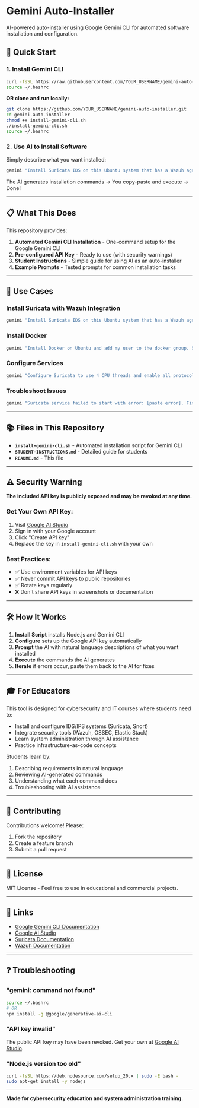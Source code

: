 # Gemini Auto-Installer

AI-powered auto-installer using Google Gemini CLI for automated software installation and configuration.

## 🚀 Quick Start

### 1. Install Gemini CLI

```bash
curl -fsSL https://raw.githubusercontent.com/YOUR_USERNAME/gemini-auto-installer/main/install-gemini-cli.sh | bash
source ~/.bashrc
```

**OR clone and run locally:**

```bash
git clone https://github.com/YOUR_USERNAME/gemini-auto-installer.git
cd gemini-auto-installer
chmod +x install-gemini-cli.sh
./install-gemini-cli.sh
source ~/.bashrc
```

### 2. Use AI to Install Software

Simply describe what you want installed:

```bash
gemini "Install Suricata IDS on this Ubuntu system that has a Wazuh agent already installed. Configure Suricata to log network traffic to /var/log/suricata/ and integrate it with the Wazuh agent by configuring the ossec.conf file to monitor Suricata's eve.json logs. Enable all ET Open rulesets and configure network interface monitoring. Show me the exact commands to run."
```

The AI generates installation commands → You copy-paste and execute → Done!

---

## 📋 What This Does

This repository provides:

1. **Automated Gemini CLI Installation** - One-command setup for the Google Gemini CLI
2. **Pre-configured API Key** - Ready to use (with security warnings)
3. **Student Instructions** - Simple guide for using AI as an auto-installer
4. **Example Prompts** - Tested prompts for common installation tasks

---

## 🎯 Use Cases

### Install Suricata with Wazuh Integration

```bash
gemini "Install Suricata IDS on this Ubuntu system that has a Wazuh agent already installed. Configure Suricata to log network traffic to /var/log/suricata/ and integrate it with the Wazuh agent by configuring the ossec.conf file to monitor Suricata's eve.json logs. Enable all ET Open rulesets and configure network interface monitoring. Show me the exact commands to run."
```

### Install Docker

```bash
gemini "Install Docker on Ubuntu and add my user to the docker group. Show me the commands."
```

### Configure Services

```bash
gemini "Configure Suricata to use 4 CPU threads and enable all protocol analyzers"
```

### Troubleshoot Issues

```bash
gemini "Suricata service failed to start with error: [paste error]. Fix the configuration."
```

---

## 📚 Files in This Repository

- **`install-gemini-cli.sh`** - Automated installation script for Gemini CLI
- **`STUDENT-INSTRUCTIONS.md`** - Detailed guide for students
- **`README.md`** - This file

---

## ⚠️ Security Warning

**The included API key is publicly exposed and may be revoked at any time.**

### Get Your Own API Key:

1. Visit [Google AI Studio](https://aistudio.google.com/app/apikey)
2. Sign in with your Google account
3. Click "Create API key"
4. Replace the key in `install-gemini-cli.sh` with your own

### Best Practices:

- ✅ Use environment variables for API keys
- ✅ Never commit API keys to public repositories
- ✅ Rotate keys regularly
- ❌ Don't share API keys in screenshots or documentation

---

## 🛠️ How It Works

1. **Install Script** installs Node.js and Gemini CLI
2. **Configure** sets up the Google API key automatically
3. **Prompt** the AI with natural language descriptions of what you want installed
4. **Execute** the commands the AI generates
5. **Iterate** if errors occur, paste them back to the AI for fixes

---

## 🎓 For Educators

This tool is designed for cybersecurity and IT courses where students need to:

- Install and configure IDS/IPS systems (Suricata, Snort)
- Integrate security tools (Wazuh, OSSEC, Elastic Stack)
- Learn system administration through AI assistance
- Practice infrastructure-as-code concepts

Students learn by:
1. Describing requirements in natural language
2. Reviewing AI-generated commands
3. Understanding what each command does
4. Troubleshooting with AI assistance

---

## 🤝 Contributing

Contributions welcome! Please:

1. Fork the repository
2. Create a feature branch
3. Submit a pull request

---

## 📄 License

MIT License - Feel free to use in educational and commercial projects.

---

## 🔗 Links

- [Google Gemini CLI Documentation](https://ai.google.dev/gemini-api/docs)
- [Google AI Studio](https://aistudio.google.com/)
- [Suricata Documentation](https://suricata.io/docs/)
- [Wazuh Documentation](https://documentation.wazuh.com/)

---

## ❓ Troubleshooting

### "gemini: command not found"

```bash
source ~/.bashrc
# OR
npm install -g @google/generative-ai-cli
```

### "API key invalid"

The public API key may have been revoked. Get your own at [Google AI Studio](https://aistudio.google.com/app/apikey).

### "Node.js version too old"

```bash
curl -fsSL https://deb.nodesource.com/setup_20.x | sudo -E bash -
sudo apt-get install -y nodejs
```

---

**Made for cybersecurity education and system administration training.**
